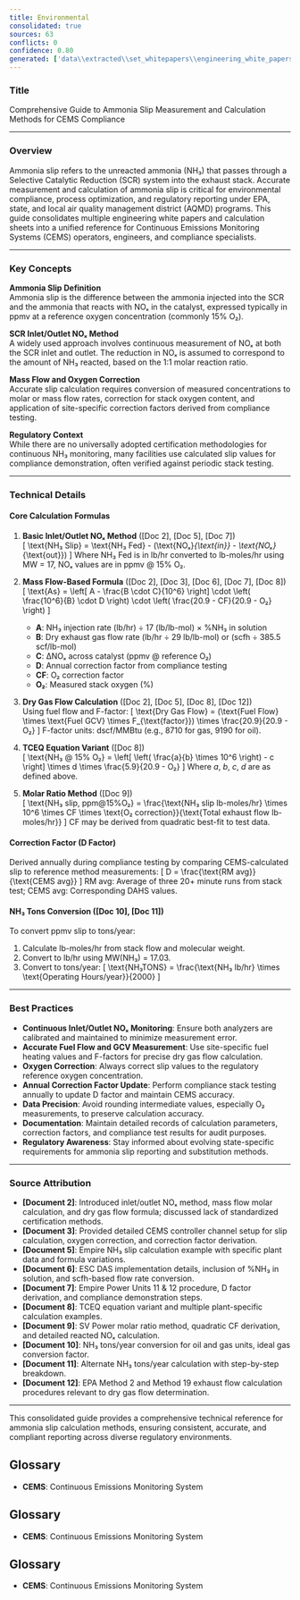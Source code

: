 ```yaml
---
title: Environmental
consolidated: true
sources: 63
conflicts: 0
confidence: 0.80
generated: ['data\\extracted\\set_whitepapers\\engineering_white_papers_WhitePapers_Alarms_RetriggerRelayOutputAlarmdocx_90deeaa2.md', 'data\\extracted\\set_whitepapers\\engineering_white_papers_WhitePapers_AmmoniaSlip_AmmoniaSlipCalculationpdf_ee8268f6.md', 'data\\extracted\\set_whitepapers\\engineering_white_papers_WhitePapers_AmmoniaSlip_AmmoniaSlipCalculationxlsx_7514d17d.md', 'data\\extracted\\set_whitepapers\\engineering_white_papers_WhitePapers_AmmoniaSlip_Ammonia_Slipequationdocx_0bda66bb.md', 'data\\extracted\\set_whitepapers\\engineering_white_papers_WhitePapers_AmmoniaSlip_EmpireNH3slipxlsx_7399a0a4.md', 'data\\extracted\\set_whitepapers\\engineering_white_papers_WhitePapers_AmmoniaSlip_ESCAmmoniaSlipCalculationxls_cbc4be89.md', 'data\\extracted\\set_whitepapers\\engineering_white_papers_WhitePapers_AmmoniaSlip_NH3SlipCalculationApproachpdf_36d8572a.md', 'data\\extracted\\set_whitepapers\\engineering_white_papers_WhitePapers_AmmoniaSlip_NH3slipcalculationsxls_692ae2a3.md', 'data\\extracted\\set_whitepapers\\engineering_white_papers_WhitePapers_AmmoniaSlip_NH3SLIPDocument_editpdf_7b1ad1e0.md', 'data\\extracted\\set_whitepapers\\engineering_white_papers_WhitePapers_AmmoniaSlip_NH3TONSfromNH3PPM111210Rev1xlsx_ee61d34a.md', 'data\\extracted\\set_whitepapers\\engineering_white_papers_WhitePapers_AmmoniaSlip_NH3TONSfromNH3PPMxlsx_4a7890af.md', 'data\\extracted\\set_whitepapers\\engineering_white_papers_WhitePapers_AmmoniaSlip_stack_testing_equationspdf_fc2559c8.md', 'data\\extracted\\set_whitepapers\\engineering_white_papers_WhitePapers_Calculations_GHGCalculationComparisondocx_aa8c17c8.md', 'data\\extracted\\set_whitepapers\\engineering_white_papers_WhitePapers_Calculations_H2SO4_Calcspdf_46d0f226.md', 'data\\extracted\\set_whitepapers\\engineering_white_papers_WhitePapers_EquationsListdocx_f4297b57.md', 'data\\extracted\\set_whitepapers\\engineering_white_papers_WhitePapers_FleetVision_FV311RNs_GR_06-2012pdf_4d653765.md', 'data\\extracted\\set_whitepapers\\engineering_white_papers_WhitePapers_FleetVision_FV_InstallGuide_2012-05pdf_8fe8d86f.md', 'data\\extracted\\set_whitepapers\\engineering_white_papers_WhitePapers_FleetVision_FV_PrintedGuide_2012-06pdf_94e946c8.md', 'data\\extracted\\set_whitepapers\\engineering_white_papers_WhitePapers_ForceStackVisionUninstall_HowtoForceUninstallStackVisiondocx_a36d6b2f.md', 'data\\extracted\\set_whitepapers\\engineering_white_papers_WhitePapers_Moisture_FlueGasMoistureLevelsDownstreamofaScrubberpdf_138f5869.md', 'data\\extracted\\set_whitepapers\\engineering_white_papers_WhitePapers_Moisture_MoistureCalculationsxlsx_b389940b.md', 'data\\extracted\\set_whitepapers\\engineering_white_papers_WhitePapers_Moisture_physical_properties_tablepdf_8a0ce796.md', 'data\\extracted\\set_whitepapers\\engineering_white_papers_WhitePapers_Moisture_RMBMoistureCalculationxls_107f6bfc.md', 'data\\extracted\\set_whitepapers\\engineering_white_papers_WhitePapers_Moisture_SaturationMoistureCalculationxlsx_374381ed.md', 'data\\extracted\\set_whitepapers\\engineering_white_papers_WhitePapers_Moisture_vaporPressurepdf_77ba1eb9.md', 'data\\extracted\\set_whitepapers\\engineering_white_papers_WhitePapers_Moisture_waterpercentcalcxlsx_63f0310c.md', 'data\\extracted\\set_whitepapers\\engineering_white_papers_WhitePapers_PADEPRev8_CEMOnlineGuidance20110621docx_7e566edb.md', 'data\\extracted\\set_whitepapers\\engineering_white_papers_WhitePapers_PADEPRev8_Certificationpdf_1d4f8477.md', 'data\\extracted\\set_whitepapers\\engineering_white_papers_WhitePapers_PADEPRev8_Old_PADEPRegulationspdf_e68d1cbd.md', 'data\\extracted\\set_whitepapers\\engineering_white_papers_WhitePapers_PADEPRev8_Old_Title25Padeppdf_4c57d234.md', 'data\\extracted\\set_whitepapers\\engineering_white_papers_WhitePapers_PADEPRev8_PADEPSafePassageRoadMapxls_9835ccc5.md', 'data\\extracted\\set_whitepapers\\engineering_white_papers_WhitePapers_PADEPRev8_possiblePADEPQuestionsdocx_13dc1c29.md', 'data\\extracted\\set_whitepapers\\engineering_white_papers_WhitePapers_PADEPRev8_SV_PADEPUserRef_Aug2013pdf_11a6d04c.md', 'data\\extracted\\set_whitepapers\\engineering_white_papers_WhitePapers_RatioEvaluation_RatioEvaluationxlsx_131ef366.md', 'data\\extracted\\set_whitepapers\\engineering_white_papers_WhitePapers_SampleTests_AnalyzerRangeEvaluationpdf_d5155baa.md', 'data\\extracted\\set_whitepapers\\engineering_white_papers_WhitePapers_SampleTests_CycleTimeTestpdf_9427eb03.md', 'data\\extracted\\set_whitepapers\\engineering_white_papers_WhitePapers_SampleTests_Flow-To-Loadpdf_d3e20d7c.md', 'data\\extracted\\set_whitepapers\\engineering_white_papers_WhitePapers_SampleTests_FormulaVerificationpdf_8f8537d9.md', 'data\\extracted\\set_whitepapers\\engineering_white_papers_WhitePapers_SampleTests_LinearityTestpdf_6b436f01.md', 'data\\extracted\\set_whitepapers\\engineering_white_papers_WhitePapers_SampleTests_NoxCorrelationTestpdf_3979bce5.md', 'data\\extracted\\set_whitepapers\\engineering_white_papers_WhitePapers_SampleTests_NOXCorr_2004xls_1a0b87f6.md', 'data\\extracted\\set_whitepapers\\engineering_white_papers_WhitePapers_SampleTests_OpacityTestpdf_9bf15219.md', 'data\\extracted\\set_whitepapers\\engineering_white_papers_WhitePapers_SampleTests_RATAFINALpdf_db852e94.md', 'data\\extracted\\set_whitepapers\\engineering_white_papers_WhitePapers_SampleTests_RATATestpdf_821ce977.md', 'data\\extracted\\set_whitepapers\\engineering_white_papers_WhitePapers_ServerMigration_HowtoForceUninstallStackVisiondocx_e554144b.md', 'data\\extracted\\set_whitepapers\\engineering_white_papers_WhitePapers_ServerMigration_Old_ServerMigrationCheckList20210825docx_a9f72d77.md', 'data\\extracted\\set_whitepapers\\engineering_white_papers_WhitePapers_ServerMigration_Old_ServerMigrationCheckList20210916docx_53715b6a.md', 'data\\extracted\\set_whitepapers\\engineering_white_papers_WhitePapers_ServerMigration_Old_ServerMigration_Kick-OffMeeting_Agendadocx_386f8f59.md', 'data\\extracted\\set_whitepapers\\engineering_white_papers_WhitePapers_ServerMigration_Old_ServerMigration_Kick-OffMeeting_DATEdocx_bb2a9824.md', 'data\\extracted\\set_whitepapers\\engineering_white_papers_WhitePapers_ServerMigration_OtherRelevantFiles-GetUpdatedVersionsfromSalesForceDuringMigrationtxt_5a741c20.md', 'data\\extracted\\set_whitepapers\\engineering_white_papers_WhitePapers_ServerMigration_ServerMigrationCheckList20230511docx_1e316e9d.md', 'data\\extracted\\set_whitepapers\\engineering_white_papers_WhitePapers_ServerMigration_ServerMigrationRunthroughVideotxt_c257f181.md', 'data\\extracted\\set_whitepapers\\engineering_white_papers_WhitePapers_ServerMigration_ServerMigration_Kick-OffMeeting_Agenda_20230524docx_b10485c3.md', 'data\\extracted\\set_whitepapers\\engineering_white_papers_WhitePapers_StackVision_NewSUBNON75Taskpdf_476d022a.md', 'data\\extracted\\set_whitepapers\\engineering_white_papers_WhitePapers_XScript_XScriptWhitePaper02-12-2020docx_36661866.md', 'data\\extracted\\set_whitepapers\\engineering_white_papers_WhitePapers_XScript_XScriptWhitePaper02-12-2020pdf_2054a32d.md', 'data\\extracted\\set_whitepapers\\engineering_white_papers_WhitePapers_XScript_XScriptWhitePaper05-12-2022docx_f67231bc.md', 'data\\extracted\\set_whitepapers\\engineering_white_papers_WhitePapers_XScript_XScriptWhitePaper06-11-2019docx_bb42bba8.md', 'data\\extracted\\set_whitepapers\\engineering_white_papers_WhitePapers_XScript_XScriptWhitePaper06-11-2019pdf_04e1461e.md', 'data\\extracted\\set_whitepapers\\engineering_white_papers_WhitePapers_XScript_XScriptWhitePaper11-2-2023docx_340ffb01.md', 'data\\extracted\\set_whitepapers\\engineering_white_papers_WhitePapers_XScript_XScriptWhitePaper11-27-18docx_71bd2b56.md', 'data\\extracted\\set_whitepapers\\engineering_white_papers_WhitePapers_ConsecutiveDaysCalDriftover2XPS_EquationsListdocx_52de72f2.md', 'data\\extracted\\set_whitepapers\\engineering_white_papers_WhitePapers_FleetVision_FVOnlineHelpFVAgentandStackVisionConnectiondocx_42a8d9a6.md']  # This would be a timestamp
---
```


### Title
Comprehensive Guide to Ammonia Slip Measurement and Calculation Methods for CEMS Compliance

---

### Overview
Ammonia slip refers to the unreacted ammonia (NH₃) that passes through a Selective Catalytic Reduction (SCR) system into the exhaust stack. Accurate measurement and calculation of ammonia slip is critical for environmental compliance, process optimization, and regulatory reporting under EPA, state, and local air quality management district (AQMD) programs. This guide consolidates multiple engineering white papers and calculation sheets into a unified reference for Continuous Emissions Monitoring Systems (CEMS) operators, engineers, and compliance specialists.

---

### Key Concepts

**Ammonia Slip Definition**  
Ammonia slip is the difference between the ammonia injected into the SCR and the ammonia that reacts with NOₓ in the catalyst, expressed typically in ppmv at a reference oxygen concentration (commonly 15% O₂).

**SCR Inlet/Outlet NOₓ Method**  
A widely used approach involves continuous measurement of NOₓ at both the SCR inlet and outlet. The reduction in NOₓ is assumed to correspond to the amount of NH₃ reacted, based on the 1:1 molar reaction ratio.

**Mass Flow and Oxygen Correction**  
Accurate slip calculation requires conversion of measured concentrations to molar or mass flow rates, correction for stack oxygen content, and application of site-specific correction factors derived from compliance testing.

**Regulatory Context**  
While there are no universally adopted certification methodologies for continuous NH₃ monitoring, many facilities use calculated slip values for compliance demonstration, often verified against periodic stack testing.

---

### Technical Details

#### Core Calculation Formulas

1. **Basic Inlet/Outlet NOₓ Method** ([Doc 2], [Doc 5], [Doc 7])  
   \[
   \text{NH₃ Slip} = \text{NH₃ Fed} - (\text{NOₓ}_{\text{in}} - \text{NOₓ}_{\text{out}})
   \]
   Where NH₃ Fed is in lb/hr converted to lb-moles/hr using MW = 17, NOₓ values are in ppmv @ 15% O₂.

2. **Mass Flow-Based Formula** ([Doc 2], [Doc 3], [Doc 6], [Doc 7], [Doc 8])  
   \[
   \text{As} = \left[ A - \frac{B \cdot C}{10^6} \right] \cdot \left( \frac{10^6}{B} \cdot D \right) \cdot \left( \frac{20.9 - CF}{20.9 - O₂} \right)
   \]
   - **A**: NH₃ injection rate (lb/hr) ÷ 17 (lb/lb-mol) × %NH₃ in solution  
   - **B**: Dry exhaust gas flow rate (lb/hr ÷ 29 lb/lb-mol) or (scfh ÷ 385.5 scf/lb-mol)  
   - **C**: ΔNOₓ across catalyst (ppmv @ reference O₂)  
   - **D**: Annual correction factor from compliance testing  
   - **CF**: O₂ correction factor  
   - **O₂**: Measured stack oxygen (%)

3. **Dry Gas Flow Calculation** ([Doc 2], [Doc 5], [Doc 8], [Doc 12])  
   Using fuel flow and F-factor:
   \[
   \text{Dry Gas Flow} = (\text{Fuel Flow} \times \text{Fuel GCV} \times F_{\text{factor}}) \times \frac{20.9}{20.9 - O₂}
   \]
   F-factor units: dscf/MMBtu (e.g., 8710 for gas, 9190 for oil).

4. **TCEQ Equation Variant** ([Doc 8])  
   \[
   \text{NH₃ @ 15\% O₂} = \left[ \left( \frac{a}{b} \times 10^6 \right) - c \right] \times d \times \frac{5.9}{20.9 - O₂}
   \]
   Where *a*, *b*, *c*, *d* are as defined above.

5. **Molar Ratio Method** ([Doc 9])  
   \[
   \text{NH₃ slip, ppm@15\%O₂} = \frac{\text{NH₃ slip lb-moles/hr} \times 10^6 \times CF \times \text{O₂ correction}}{\text{Total exhaust flow lb-moles/hr}}
   \]
   CF may be derived from quadratic best-fit to test data.

#### Correction Factor (D Factor)  
Derived annually during compliance testing by comparing CEMS-calculated slip to reference method measurements:
\[
D = \frac{\text{RM avg}}{\text{CEMS avg}}
\]
RM avg: Average of three 20+ minute runs from stack test; CEMS avg: Corresponding DAHS values.

#### NH₃ Tons Conversion ([Doc 10], [Doc 11])  
To convert ppmv slip to tons/year:
1. Calculate lb-moles/hr from stack flow and molecular weight.
2. Convert to lb/hr using MW(NH₃) = 17.03.
3. Convert to tons/year:
\[
\text{NH₃TONS} = \frac{\text{NH₃ lb/hr} \times \text{Operating Hours/year}}{2000}
\]

---

### Best Practices

- **Continuous Inlet/Outlet NOₓ Monitoring**: Ensure both analyzers are calibrated and maintained to minimize measurement error.
- **Accurate Fuel Flow and GCV Measurement**: Use site-specific fuel heating values and F-factors for precise dry gas flow calculation.
- **Oxygen Correction**: Always correct slip values to the regulatory reference oxygen concentration.
- **Annual Correction Factor Update**: Perform compliance stack testing annually to update D factor and maintain CEMS accuracy.
- **Data Precision**: Avoid rounding intermediate values, especially O₂ measurements, to preserve calculation accuracy.
- **Documentation**: Maintain detailed records of calculation parameters, correction factors, and compliance test results for audit purposes.
- **Regulatory Awareness**: Stay informed about evolving state-specific requirements for ammonia slip reporting and substitution methods.

---

### Source Attribution

- **[Document 2]**: Introduced inlet/outlet NOₓ method, mass flow molar calculation, and dry gas flow formula; discussed lack of standardized certification methods.
- **[Document 3]**: Provided detailed CEMS controller channel setup for slip calculation, oxygen correction, and correction factor derivation.
- **[Document 5]**: Empire NH₃ slip calculation example with specific plant data and formula variations.
- **[Document 6]**: ESC DAS implementation details, inclusion of %NH₃ in solution, and scfh-based flow rate conversion.
- **[Document 7]**: Empire Power Units 11 & 12 procedure, D factor derivation, and compliance demonstration steps.
- **[Document 8]**: TCEQ equation variant and multiple plant-specific calculation examples.
- **[Document 9]**: SV Power molar ratio method, quadratic CF derivation, and detailed reacted NOₓ calculation.
- **[Document 10]**: NH₃ tons/year conversion for oil and gas units, ideal gas conversion factor.
- **[Document 11]**: Alternate NH₃ tons/year calculation with step-by-step breakdown.
- **[Document 12]**: EPA Method 2 and Method 19 exhaust flow calculation procedures relevant to dry gas flow determination.

---

This consolidated guide provides a comprehensive technical reference for ammonia slip calculation methods, ensuring consistent, accurate, and compliant reporting across diverse regulatory environments.

## Glossary

- **CEMS**: Continuous Emissions Monitoring System


## Glossary

- **CEMS**: Continuous Emissions Monitoring System


## Glossary

- **CEMS**: Continuous Emissions Monitoring System
